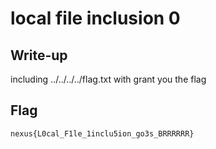 # local file inclusion 0

## Write-up

including ../../../../flag.txt with grant you the flag 

## Flag

`nexus{L0cal_F1le_1inclu5ion_go3s_BRRRRRR}`
